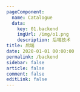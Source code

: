 ```yaml
---
pageComponent: 
  name: Catalogue
  data: 
    key: 01.backend
    imgUrl: /img/o1.png
    description: 后端技术
title: 后端
date: 2020-01-01 00:00:00
permalink: /backend
sidebar: false
article: false
comment: false
editLink: false
---
```


